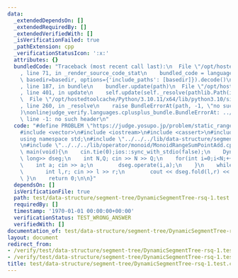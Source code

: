 ```yaml
---
data:
  _extendedDependsOn: []
  _extendedRequiredBy: []
  _extendedVerifiedWith: []
  _isVerificationFailed: true
  _pathExtension: cpp
  _verificationStatusIcon: ':x:'
  attributes: {}
  bundledCode: "Traceback (most recent call last):\n  File \"/opt/hostedtoolcache/Python/3.10.11/x64/lib/python3.10/site-packages/onlinejudge_verify/documentation/build.py\"\
    , line 71, in _render_source_code_stat\n    bundled_code = language.bundle(stat.path,\
    \ basedir=basedir, options={'include_paths': [basedir]}).decode()\n  File \"/opt/hostedtoolcache/Python/3.10.11/x64/lib/python3.10/site-packages/onlinejudge_verify/languages/cplusplus.py\"\
    , line 187, in bundle\n    bundler.update(path)\n  File \"/opt/hostedtoolcache/Python/3.10.11/x64/lib/python3.10/site-packages/onlinejudge_verify/languages/cplusplus_bundle.py\"\
    , line 401, in update\n    self.update(self._resolve(pathlib.Path(included), included_from=path))\n\
    \  File \"/opt/hostedtoolcache/Python/3.10.11/x64/lib/python3.10/site-packages/onlinejudge_verify/languages/cplusplus_bundle.py\"\
    , line 260, in _resolve\n    raise BundleErrorAt(path, -1, \"no such header\"\
    )\nonlinejudge_verify.languages.cplusplus_bundle.BundleErrorAt: ../../../lib/operator/monoid/MonoidRangeSumPointAdd.cpp:\
    \ line -1: no such header\n"
  code: "#define PROBLEM \"https://judge.yosupo.jp/problem/static_range_sum\"\n\n\
    #include <vector>\n#include <iostream>\n#include <cassert>\n#include <stack>\n\
    using namespace std;\n#include \"../../../lib/data-structure/segment-tree/DynamicSegmentTree.cpp\"\
    \n#include \"../../../lib/operator/monoid/MonoidRangeSumPointAdd.cpp\"\n\nint\
    \ main(void){\n    cin.tie(0);ios::sync_with_stdio(false);\n    DynamicSegmentTree<MonoidRangeSumPointAdd<long\
    \ long>> dseg;\n    int N,Q; cin >> N >> Q;\n    for(int i=0;i<N;++i) {\n    \
    \    int a; cin >> a;\n        dseg.operate(i,a);\n    }\n    while(Q--) {\n \
    \       int l,r; cin >> l >> r;\n        cout << dseg.fold(l,r) << endl;\n   \
    \ }\n    return 0;\n\n}"
  dependsOn: []
  isVerificationFile: true
  path: test/data-structure/segment-tree/DynamicSegmentTree-rsq-1.test.cpp
  requiredBy: []
  timestamp: '1970-01-01 00:00:00+00:00'
  verificationStatus: TEST_WRONG_ANSWER
  verifiedWith: []
documentation_of: test/data-structure/segment-tree/DynamicSegmentTree-rsq-1.test.cpp
layout: document
redirect_from:
- /verify/test/data-structure/segment-tree/DynamicSegmentTree-rsq-1.test.cpp
- /verify/test/data-structure/segment-tree/DynamicSegmentTree-rsq-1.test.cpp.html
title: test/data-structure/segment-tree/DynamicSegmentTree-rsq-1.test.cpp
---
```

